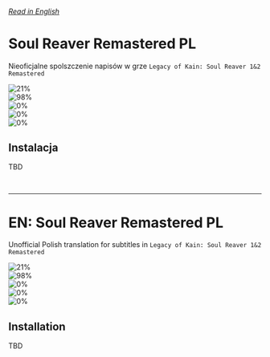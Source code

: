 ###### [Read in English](#en-soul-reaver-remastered-pl)

# Soul Reaver Remastered PL

Nieoficjalne spolszczenie napisów w grze `Legacy of Kain: Soul Reaver 1&2 Remastered`

![21%](https://progress-bar.xyz/21?width=220&title=Ukończono:) <br />
![98%](https://progress-bar.xyz/98?width=256&title=SR1:) <br />
![0%](https://progress-bar.xyz/0?width=256&title=SR2:) <br />
![0%](https://progress-bar.xyz/0?width=172&title=Mroczna%20kronika%201:) <br />
![0%](https://progress-bar.xyz/0?width=172&title=Mroczna%20kronika%202:)


## Instalacja

TBD

<br />

---

# EN: Soul Reaver Remastered PL
Unofficial Polish translation for subtitles in `Legacy of Kain: Soul Reaver 1&2 Remastered`

![21%](https://progress-bar.xyz/21?width=220&title=Completed:) <br />
![98%](https://progress-bar.xyz/98?width=256&title=SR1:) <br />
![0%](https://progress-bar.xyz/0?width=256&title=SR2:) <br />
![0%](https://progress-bar.xyz/0?width=172&title=Dark%20Chronicles%201:) <br />
![0%](https://progress-bar.xyz/0?width=172&title=Dark%20Chronicles%202:)


## Installation

TBD